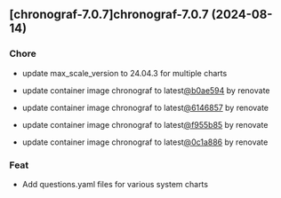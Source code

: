 

## [chronograf-7.0.7]chronograf-7.0.7 (2024-08-14)

### Chore



- update max_scale_version to 24.04.3 for multiple charts

- update container image chronograf to latest[@b0ae594](https://github.com/b0ae594) by renovate

- update container image chronograf to latest[@6146857](https://github.com/6146857) by renovate

- update container image chronograf to latest[@f955b85](https://github.com/f955b85) by renovate

- update container image chronograf to latest[@0c1a886](https://github.com/0c1a886) by renovate

### Feat



- Add questions.yaml files for various system charts